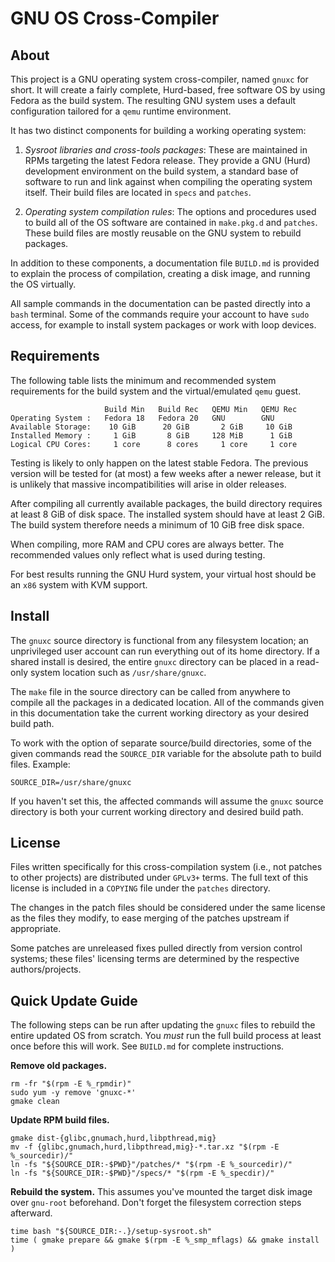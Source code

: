 # GNU OS Cross-Compiler

## About

This project is a GNU operating system cross-compiler, named `gnuxc` for short.
It will create a fairly complete, Hurd-based, free software OS by using Fedora
as the build system.  The resulting GNU system uses a default configuration
tailored for a `qemu` runtime environment.

It has two distinct components for building a working operating system:

1. *Sysroot libraries and cross-tools packages*:  These are maintained in RPMs
   targeting the latest Fedora release.  They provide a GNU (Hurd) development
   environment on the build system, a standard base of software to run and link
   against when compiling the operating system itself.  Their build files are
   located in `specs` and `patches`.

2. *Operating system compilation rules*:  The options and procedures used to
   build all of the OS software are contained in `make.pkg.d` and `patches`.
   These build files are mostly reusable on the GNU system to rebuild packages.

In addition to these components, a documentation file `BUILD.md` is provided to
explain the process of compilation, creating a disk image, and running the OS
virtually.

All sample commands in the documentation can be pasted directly into a `bash`
terminal.  Some of the commands require your account to have `sudo` access, for
example to install system packages or work with loop devices.


## Requirements

The following table lists the minimum and recommended system requirements for
the build system and the virtual/emulated `qemu` guest.

                         Build Min   Build Rec   QEMU Min   QEMU Rec
    Operating System :   Fedora 18   Fedora 20   GNU        GNU
    Available Storage:    10 GiB      20 GiB       2 GiB     10 GiB
    Installed Memory :     1 GiB       8 GiB     128 MiB      1 GiB
    Logical CPU Cores:     1 core      8 cores     1 core     1 core

Testing is likely to only happen on the latest stable Fedora.  The previous
version will be tested for (at most) a few weeks after a newer release, but it
is unlikely that massive incompatibilities will arise in older releases.

After compiling all currently available packages, the build directory requires
at least 8 GiB of disk space.  The installed system should have at least 2 GiB.
The build system therefore needs a minimum of 10 GiB free disk space.

When compiling, more RAM and CPU cores are always better.  The recommended
values only reflect what is used during testing.

For best results running the GNU Hurd system, your virtual host should be an
`x86` system with KVM support.


## Install

The `gnuxc` source directory is functional from any filesystem location; an
unprivileged user account can run everything out of its home directory.  If a
shared install is desired, the entire `gnuxc` directory can be placed in a
read-only system location such as `/usr/share/gnuxc`.

The `make` file in the source directory can be called from anywhere to compile
all the packages in a dedicated location.  All of the commands given in this
documentation take the current working directory as your desired build path.

To work with the option of separate source/build directories, some of the given
commands read the `SOURCE_DIR` variable for the absolute path to build files.
Example:

    SOURCE_DIR=/usr/share/gnuxc

If you haven't set this, the affected commands will assume the `gnuxc` source
directory is both your current working directory and desired build path.


## License

Files written specifically for this cross-compilation system (i.e., not patches
to other projects) are distributed under `GPLv3+` terms.  The full text of this
license is included in a `COPYING` file under the `patches` directory.

The changes in the patch files should be considered under the same license as
the files they modify, to ease merging of the patches upstream if appropriate.

Some patches are unreleased fixes pulled directly from version control systems;
these files' licensing terms are determined by the respective authors/projects.


## Quick Update Guide

The following steps can be run after updating the `gnuxc` files to rebuild the
entire updated OS from scratch.  You *must* run the full build process at least
once before this will work.  See `BUILD.md` for complete instructions.

**Remove old packages.**

    rm -fr "$(rpm -E %_rpmdir)"
    sudo yum -y remove 'gnuxc-*'
    gmake clean

**Update RPM build files.**

    gmake dist-{glibc,gnumach,hurd,libpthread,mig}
    mv -f {glibc,gnumach,hurd,libpthread,mig}-*.tar.xz "$(rpm -E %_sourcedir)/"
    ln -fs "${SOURCE_DIR:-$PWD}"/patches/* "$(rpm -E %_sourcedir)/"
    ln -fs "${SOURCE_DIR:-$PWD}"/specs/* "$(rpm -E %_specdir)/"

**Rebuild the system.**  This assumes you've mounted the target disk image over
`gnu-root` beforehand.  Don't forget the filesystem correction steps afterward.

    time bash "${SOURCE_DIR:-.}/setup-sysroot.sh"
    time ( gmake prepare && gmake $(rpm -E %_smp_mflags) && gmake install )
